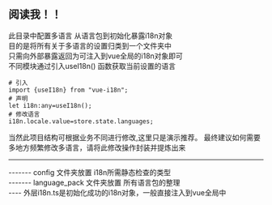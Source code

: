  ## 阅读我！！
 
 此目录中配置多语言 从语言包到初始化暴露i18n对象  
 目的是将所有关于多语言的设置归类到一个文件夹中  
 只需向外部暴露返回为可注入到vue全局的i18n对象即可  
 不同模块通过引入useI18n() 函数获取当前设置的语言  
 ```
# 引入
import {useI18n} from "vue-i18n";
# 声明
 let i18n:any=useI18n();
# 修改语言
i18n.locale.value=store.state.languages;

```
 
 当然此项目结构可根据业务不同进行修改,这里只是演示推荐。
 最终建议如何需要多地方频繁修改多语言，请将此修改操作封装并提炼出来
  <hr/>
 
 ------- config 文件夹放置 i18n所需静态检查的类型  
 ------- language_pack 文件夹放置 所有语言包的整理   
 ---- 外层i18n.ts是初始化成功的i18n对象，一般直接注入到vue全局中
